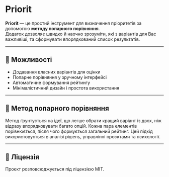 # Priorit

**Priorit** — це простий інструмент для визначення пріоритетів за допомогою **методу попарного порівняння**.  
Додаток дозволяє швидко й наочно зрозуміти, які з варіантів для Вас важливіші, та сформувати впорядкований список результатів.  

---

## 🚀 Можливості
- Додавання власних варіантів для оцінки  
- Попарне порівняння у зручному інтерфейсі  
- Автоматичне формування рейтингу  
- Мінімалістичний дизайн і простота використання  

---

## 📖 Метод попарного порівняння

Метод ґрунтується на ідеї, що легше обрати кращий варіант із двох, ніж відразу впорядковувати багато опцій.
Кожна пара елементів порівнюється, після чого формується загальний рейтинг.
Цей підхід використовується в аналізі рішень, управлінні проєктами та психології.

---

## 📜 Ліцензія

Проєкт розповсюджується під ліцензією MIT.
